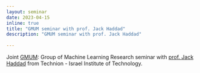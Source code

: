 ```yaml
---
layout: seminar
date: 2023-04-15
inline: true
title: "GMUM seminar with prof. Jack Haddad"
description: "GMUM seminar with prof. Jack Haddad"
      
---
```


Joint [GMUM](https://gmum.net/): Group of Machine Learning Research seminar with [prof. Jack Haddad](https://www.linkedin.com/in/jack-h-haddad/) from Technion - Israel Institute of Technology.
